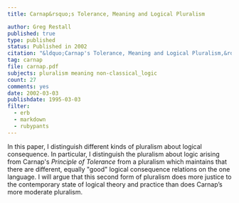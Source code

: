 ```yaml
---
title: Carnap&rsquo;s Tolerance, Meaning and Logical Pluralism

author: Greg Restall
published: true
type: published
status: Published in 2002
citation: "&ldquo;Carnap's Tolerance, Meaning and Logical Pluralism,&rdquo;  <em>Journal of Philosophy</em> 99 (2002) 426&ndash;443."
tag: carnap
file: carnap.pdf
subjects: pluralism meaning non-classical_logic
count: 27
comments: yes
date: 2002-03-03
publishdate: 1995-03-03
filter:
  - erb
  - markdown
  - rubypants
---
```

In this paper, I distinguish different kinds of pluralism about logical consequence. In particular, I distinguish the pluralism about logic arising from Carnap's <em>Principle of Tolerance</em> from a pluralism which maintains that there are different, equally "good" logical consequence relations on the one language. I will argue that this second form of pluralism does more justice to the contemporary state of logical theory and practice than does Carnap&rsquo;s more moderate pluralism.